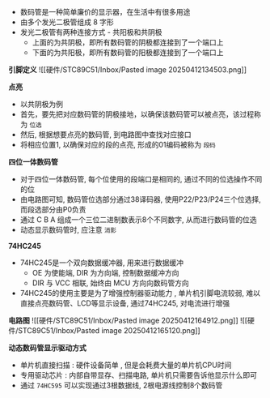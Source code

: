 
- 数码管是一种简单廉价的显示器，在生活中有很多用途
- 由多个发光二极管组成 8 字形
- 发光二极管有两种连接方式 - 共阳极和共阴极
	- 上面的为共阴极，即所有数码管的阴极都连接到了一个端口上
	- 下面的为共阳极，即所有数码管的阳极都连接到了一个端口上

**引脚定义**
![[硬件/STC89C51/Inbox/Pasted image 20250412134503.png]]

**点亮**
- 以共阴极为例
- 首先，要先把对应数码管的阴极接地，以确保该数码管可以被点亮，该过程称为 `位选`
- 然后, 根据想要点亮的数码管, 到电路图中查找对应接口
- 将相应位置1, 以确保对应的段的点亮, 形成的01编码被称为 `段码`


**四位一体数码管**
- 对于四位一体数码管, 每个位使用的段端口是相同的, 通过不同的位选操作不同的位
- 由电路图可知, 数码管位选部分通过38译码器, 使用P22/P23/P24三个位选择, 而段选部分由P0负责
- 通过 C B A 组成一个三位二进制数表示8个不同数字, 从而进行数码管的位选
- 动态显示数码管时, 应注意 `消影`

**74HC245**
- 74HC245是一个双向数据缓冲器, 用来进行数据缓冲
	- OE 为使能端, DIR 为方向端, 控制数据缓冲方向
	- DIR 与 VCC 相联, 始终由 MCU 方向向数码管方向
- 74HC245的使用主要是为了增强控制器驱动能力 , 单片机引脚电流较弱, 难以直接点亮数码管、LCD等显示设备, 通过74HC245, 对电流进行增强

**电路图**
![[硬件/STC89C51/Inbox/Pasted image 20250412164912.png]]
![[硬件/STC89C51/Inbox/Pasted image 20250412165120.png]]

**动态数码管显示驱动方式**
- 单片机直接扫描 : 硬件设备简单 , 但是会耗费大量的单片机CPU时间
- 专用驱动芯片 : 内部自带显存、扫描电路, 单片机只需要告诉他显示什么即可
- 通过 `74HC595` 可以实现通过3根数据线, 2根电源线控制8个数码管
